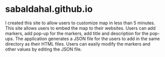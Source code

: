 # sabaldahal.github.io

I created this site to allow users to customize map in less than 5 minutes. This site allows users to embed the map to their websites.
Users can add markers, add pop-up for the markers, add title and description for the pop-ups.
The application generates a JSON file for the users to add in the same directory as their HTML files.
Users can easily modify the markers and other values by editing the JSON file.
